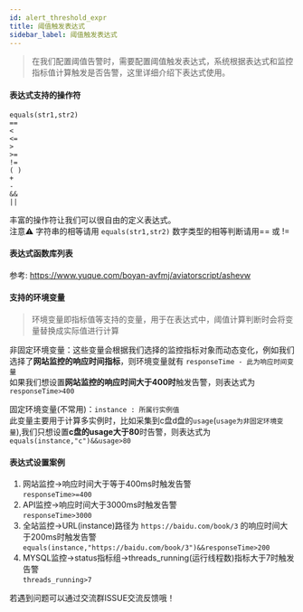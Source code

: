 ```yaml
---
id: alert_threshold_expr  
title: 阈值触发表达式      
sidebar_label: 阈值触发表达式      
---
```


> 在我们配置阈值告警时，需要配置阈值触发表达式，系统根据表达式和监控指标值计算触发是否告警，这里详细介绍下表达式使用。    

#### 表达式支持的操作符   

```
equals(str1,str2) 
==
<
<=
>
>=
!=
( )
+
-
&&
||
```

丰富的操作符让我们可以很自由的定义表达式。   
注意⚠️ 字符串的相等请用 `equals(str1,str2)` 数字类型的相等判断请用== 或 != 

#### 表达式函数库列表

参考: https://www.yuque.com/boyan-avfmj/aviatorscript/ashevw

#### 支持的环境变量    
> 环境变量即指标值等支持的变量，用于在表达式中，阈值计算判断时会将变量替换成实际值进行计算    

非固定环境变量：这些变量会根据我们选择的监控指标对象而动态变化，例如我们选择了**网站监控的响应时间指标**，则环境变量就有 `responseTime - 此为响应时间变量`     
如果我们想设置**网站监控的响应时间大于400时**触发告警，则表达式为 `responseTime>400`

固定环境变量(不常用)：`instance : 所属行实例值`   
此变量主要用于计算多实例时，比如采集到c盘d盘的`usage`(`usage为非固定环境变量`),我们只想设置**c盘的usage大于80**时告警，则表达式为 `equals(instance,"c")&&usage>80`   

#### 表达式设置案例   

1. 网站监控->响应时间大于等于400ms时触发告警   
`responseTime>=400`    
2. API监控->响应时间大于3000ms时触发告警   
`responseTime>3000`   
3. 全站监控->URL(instance)路径为 `https://baidu.com/book/3` 的响应时间大于200ms时触发告警  
`equals(instance,"https://baidu.com/book/3")&&responseTime>200`     
4. MYSQL监控->status指标组->threads_running(运行线程数)指标大于7时触发告警   
`threads_running>7`   

若遇到问题可以通过交流群ISSUE交流反馈哦！  
